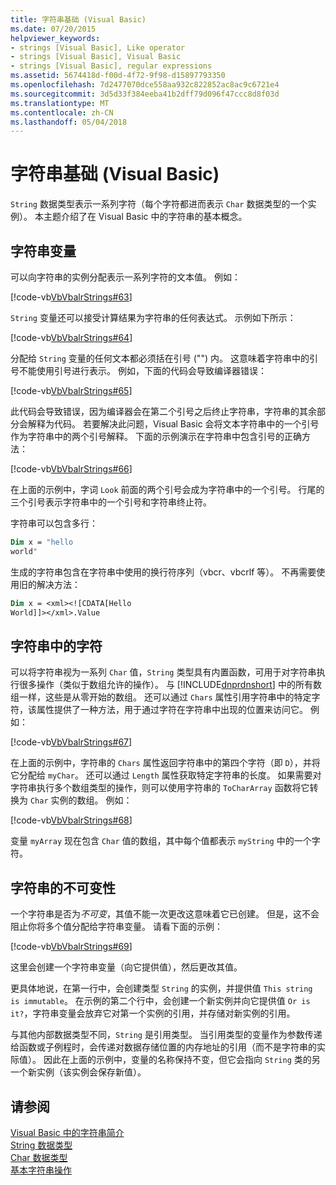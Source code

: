 ```yaml
---
title: 字符串基础 (Visual Basic)
ms.date: 07/20/2015
helpviewer_keywords:
- strings [Visual Basic], Like operator
- strings [Visual Basic], Visual Basic
- strings [Visual Basic], regular expressions
ms.assetid: 5674418d-f00d-4f72-9f98-d15897793350
ms.openlocfilehash: 7d2477070dce558aa932c822852ac8ac9c6721e4
ms.sourcegitcommit: 3d5d33f384eeba41b2dff79d096f47ccc8d8f03d
ms.translationtype: MT
ms.contentlocale: zh-CN
ms.lasthandoff: 05/04/2018
---
```

# <a name="string-basics-in-visual-basic"></a>字符串基础 (Visual Basic)
`String` 数据类型表示一系列字符（每个字符都进而表示 `Char` 数据类型的一个实例）。 本主题介绍了在 Visual Basic 中的字符串的基本概念。  
  
## <a name="string-variables"></a>字符串变量  
 可以向字符串的实例分配表示一系列字符的文本值。 例如：  
  
 [!code-vb[VbVbalrStrings#63](../../../../visual-basic/language-reference/functions/codesnippet/VisualBasic/string-basics_1.vb)]  
  
 `String` 变量还可以接受计算结果为字符串的任何表达式。 示例如下所示：  
  
 [!code-vb[VbVbalrStrings#64](../../../../visual-basic/language-reference/functions/codesnippet/VisualBasic/string-basics_2.vb)]  
  
 分配给 `String` 变量的任何文本都必须括在引号 ("") 内。 这意味着字符串中的引号不能使用引号进行表示。 例如，下面的代码会导致编译器错误：  
  
 [!code-vb[VbVbalrStrings#65](../../../../visual-basic/language-reference/functions/codesnippet/VisualBasic/string-basics_3.vb)]  
  
 此代码会导致错误，因为编译器会在第二个引号之后终止字符串，字符串的其余部分会解释为代码。 若要解决此问题，Visual Basic 会将文本字符串中的一个引号作为字符串中的两个引号解释。 下面的示例演示在字符串中包含引号的正确方法：  
  
 [!code-vb[VbVbalrStrings#66](../../../../visual-basic/language-reference/functions/codesnippet/VisualBasic/string-basics_4.vb)]  
  
 在上面的示例中，字词 `Look` 前面的两个引号会成为字符串中的一个引号。 行尾的三个引号表示字符串中的一个引号和字符串终止符。  
  
 字符串可以包含多行：  
  
```vb  
Dim x = "hello  
world"  
```  
  
 生成的字符串包含在字符串中使用的换行符序列（vbcr、vbcrlf 等）。  不再需要使用旧的解决方法：  
  
```vb  
Dim x = <xml><![CDATA[Hello  
World]]></xml>.Value  
```  
  
## <a name="characters-in-strings"></a>字符串中的字符  
 可以将字符串视为一系列 `Char` 值，`String` 类型具有内置函数，可用于对字符串执行很多操作（类似于数组允许的操作）。 与 [!INCLUDE[dnprdnshort](~/includes/dnprdnshort-md.md)] 中的所有数组一样，这些是从零开始的数组。 还可以通过 `Chars` 属性引用字符串中的特定字符，该属性提供了一种方法，用于通过字符在字符串中出现的位置来访问它。 例如：  
  
 [!code-vb[VbVbalrStrings#67](../../../../visual-basic/language-reference/functions/codesnippet/VisualBasic/string-basics_5.vb)]  
  
 在上面的示例中，字符串的 `Chars` 属性返回字符串中的第四个字符（即 `D`），并将它分配给 `myChar`。 还可以通过 `Length` 属性获取特定字符串的长度。 如果需要对字符串执行多个数组类型的操作，则可以使用字符串的 `ToCharArray` 函数将它转换为 `Char` 实例的数组。 例如：  
  
 [!code-vb[VbVbalrStrings#68](../../../../visual-basic/language-reference/functions/codesnippet/VisualBasic/string-basics_6.vb)]  
  
 变量 `myArray` 现在包含 `Char` 值的数组，其中每个值都表示 `myString` 中的一个字符。  
  
## <a name="the-immutability-of-strings"></a>字符串的不可变性  
 一个字符串是否为*不可变*，其值不能一次更改这意味着它已创建。 但是，这不会阻止你将多个值分配给字符串变量。 请看下面的示例：  
  
 [!code-vb[VbVbalrStrings#69](../../../../visual-basic/language-reference/functions/codesnippet/VisualBasic/string-basics_7.vb)]  
  
 这里会创建一个字符串变量（向它提供值），然后更改其值。  
  
 更具体地说，在第一行中，会创建类型 `String` 的实例，并提供值 `This string is immutable`。 在示例的第二个行中，会创建一个新实例并向它提供值 `Or is it?`，字符串变量会放弃它对第一个实例的引用，并存储对新实例的引用。  
  
 与其他内部数据类型不同，`String` 是引用类型。 当引用类型的变量作为参数传递给函数或子例程时，会传递对数据存储位置的内存地址的引用（而不是字符串的实际值）。 因此在上面的示例中，变量的名称保持不变，但它会指向 `String` 类的另一个新实例（该实例会保存新值）。  
  
## <a name="see-also"></a>请参阅  
 [Visual Basic 中的字符串简介](../../../../visual-basic/programming-guide/language-features/strings/introduction-to-strings.md)  
 [String 数据类型](../../../../visual-basic/language-reference/data-types/string-data-type.md)  
 [Char 数据类型](../../../../visual-basic/language-reference/data-types/char-data-type.md)  
 [基本字符串操作](../../../../standard/base-types/basic-string-operations.md)
